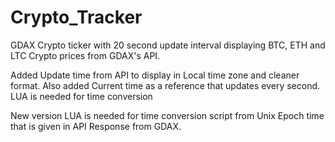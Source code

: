 # Crypto_Tracker

GDAX Crypto ticker with 20 second update interval displaying BTC, ETH and LTC Crypto prices from GDAX's API.

Added Update time from API to display in Local time zone and cleaner format. Also added Current time as a reference that updates every second. LUA is needed for time conversion

New version LUA is needed for time conversion script from Unix Epoch time that is given in API Response from GDAX.

